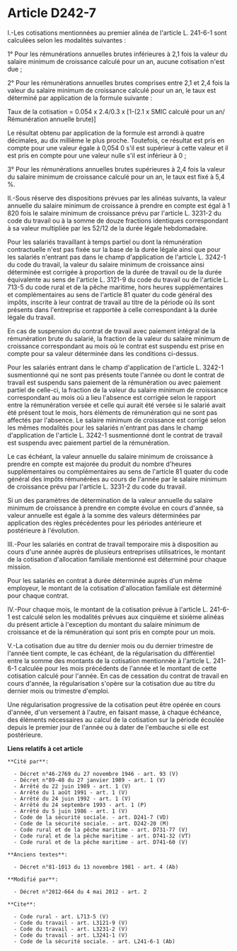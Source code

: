 # Article D242-7

I.-Les cotisations mentionnées au premier alinéa de l'article L. 241-6-1 sont calculées selon les modalités suivantes : 

1° Pour les rémunérations annuelles brutes inférieures à 2,1 fois la valeur du salaire minimum de croissance calculé pour un
an, aucune cotisation n'est due ; 

2° Pour les rémunérations annuelles brutes comprises entre 2,1 et 2,4 fois la valeur du salaire minimum de croissance calculé
pour un an, le taux est déterminé par application de la formule suivante : 

Taux de la cotisation = 0.054 x 2.4/0.3 x [1-(2.1 x SMIC calculé pour un an/ Rémunération annuelle brute)] 

Le résultat obtenu par application de la formule est arrondi à quatre décimales, au dix millième le plus proche. Toutefois,
ce résultat est pris en compte pour une valeur égale à 0,054 0 s'il est supérieur à cette valeur et il est pris en compte
pour une valeur nulle s'il est inférieur à 0 ; 

3° Pour les rémunérations annuelles brutes supérieures à 2,4 fois la valeur du salaire minimum de croissance calculé pour un
an, le taux est fixé à 5,4 %. 

II.-Sous réserve des dispositions prévues par les alinéas suivants, la valeur annuelle du salaire minimum de croissance à
prendre en compte est égal à 1 820 fois le salaire minimum de croissance prévu par l'article L. 3231-2 du code du travail ou
à la somme de douze fractions identiques correspondant à sa valeur multipliée par les 52/12 de la durée légale hebdomadaire. 

Pour les salariés travaillant à temps partiel ou dont la rémunération contractuelle n'est pas fixée sur la base de la durée
légale ainsi que pour les salariés n'entrant pas dans le champ d'application de l'article L. 3242-1 du code du travail, la
valeur du salaire minimum de croissance ainsi déterminée est corrigée à proportion de la durée de travail ou de la durée
équivalente au sens de l'article L. 3121-9 du code du travail ou de l'article L. 713-5 du code rural et de la pêche maritime,
hors heures supplémentaires et complémentaires au sens de l'article 81 quater du code général des impôts, inscrite à leur
contrat de travail au titre de la période où ils sont présents dans l'entreprise et rapportée à celle correspondant à la
durée légale du travail. 

En cas de suspension du contrat de travail avec paiement intégral de la rémunération brute du salarié, la fraction de la
valeur du salaire minimum de croissance correspondant au mois où le contrat est suspendu est prise en compte pour sa valeur
déterminée dans les conditions ci-dessus. 

Pour les salariés entrant dans le champ d'application de l'article L. 3242-1 susmentionné qui ne sont pas présents toute
l'année ou dont le contrat de travail est suspendu sans paiement de la rémunération ou avec paiement partiel de celle-ci, la
fraction de la valeur du salaire minimum de croissance correspondant au mois où a lieu l'absence est corrigée selon le
rapport entre la rémunération versée et celle qui aurait été versée si le salarié avait été présent tout le mois, hors
éléments de rémunération qui ne sont pas affectés par l'absence. Le salaire minimum de croissance est corrigé selon les mêmes
modalités pour les salariés n'entrant pas dans le champ d'application de l'article L. 3242-1 susmentionné dont le contrat de
travail est suspendu avec paiement partiel de la rémunération. 

Le cas échéant, la valeur annuelle du salaire minimum de croissance à prendre en compte est majorée du produit du nombre
d'heures supplémentaires ou complémentaires au sens de l'article 81 quater du code général des impôts rémunérées au cours de
l'année par le salaire minimum de croissance prévu par l'article L. 3231-2 du code du travail. 

Si un des paramètres de détermination de la valeur annuelle du salaire minimum de croissance à prendre en compte évolue en
cours d'année, sa valeur annuelle est égale à la somme des valeurs déterminées par application des règles précédentes pour
les périodes antérieure et postérieure à l'évolution. 

III.-Pour les salariés en contrat de travail temporaire mis à disposition au cours d'une année auprès de plusieurs
entreprises utilisatrices, le montant de la cotisation d'allocation familiale mentionné est déterminé pour chaque mission. 

Pour les salariés en contrat à durée déterminée auprès d'un même employeur, le montant de la cotisation d'allocation
familiale est déterminé pour chaque contrat. 

IV.-Pour chaque mois, le montant de la cotisation prévue à l'article L. 241-6-1 est calculé selon les modalités prévues aux
cinquième et sixième alinéas du présent article à l'exception du montant du salaire minimum de croissance et de la
rémunération qui sont pris en compte pour un mois. 

V.-La cotisation due au titre du dernier mois ou du dernier trimestre de l'année tient compte, le cas échéant, de la
régularisation du différentiel entre la somme des montants de la cotisation mentionnée à l'article L. 241-6-1 calculée pour
les mois précédents de l'année et le montant de cette cotisation calculé pour l'année. En cas de cessation du contrat de
travail en cours d'année, la régularisation s'opère sur la cotisation due au titre du dernier mois ou trimestre d'emploi. 

Une régularisation progressive de la cotisation peut être opérée en cours d'année, d'un versement à l'autre, en faisant
masse, à chaque échéance, des éléments nécessaires au calcul de la cotisation sur la période écoulée depuis le premier jour
de l'année ou à dater de l'embauche si elle est postérieure.

**Liens relatifs à cet article**

	**Cité par**:

	  - Décret n°46-2769 du 27 novembre 1946 - art. 93 (V)
	  - Décret n°89-48 du 27 janvier 1989 - art. 1 (V)
	  - Arrêté du 22 juin 1989 - art. 1 (V)
	  - Arrêté du 1 août 1991 - art. 1 (V)
	  - Arrêté du 24 juin 1992 - art. 1 (V)
	  - Arrêté du 24 septembre 1993 - art. 1 (P)
	  - Arrêté du 5 juin 1986 - art. 1 (V)
	  - Code de la sécurité sociale. - art. D241-7 (VD)
	  - Code de la sécurité sociale. - art. D242-20 (M)
	  - Code rural et de la pêche maritime - art. D731-77 (V)
	  - Code rural et de la pêche maritime - art. D741-32 (VT)
	  - Code rural et de la pêche maritime - art. D741-60 (V)

	**Anciens textes**:

	  - Décret n°81-1013 du 13 novembre 1981 - art. 4 (Ab)

	**Modifié par**:

	  - Décret n°2012-664 du 4 mai 2012 - art. 2

	**Cite**:

	  - Code rural - art. L713-5 (V)
	  - Code du travail - art. L3121-9 (V)
	  - Code du travail - art. L3231-2 (V)
	  - Code du travail - art. L3241-1 (V)
	  - Code de la sécurité sociale. - art. L241-6-1 (Ab)
